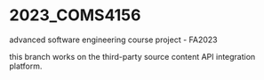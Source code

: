 # 2023_COMS4156

advanced software engineering course project - FA2023

this branch works on the third-party source content API integration platform.
